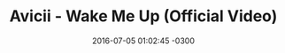 ---
layout: post
title: "Avicii - Wake Me Up (Official Video)"
date: 2016-07-05 01:02:45 -0300
tags: [Avicii]
video_id: IcrbM1l_BoI
---